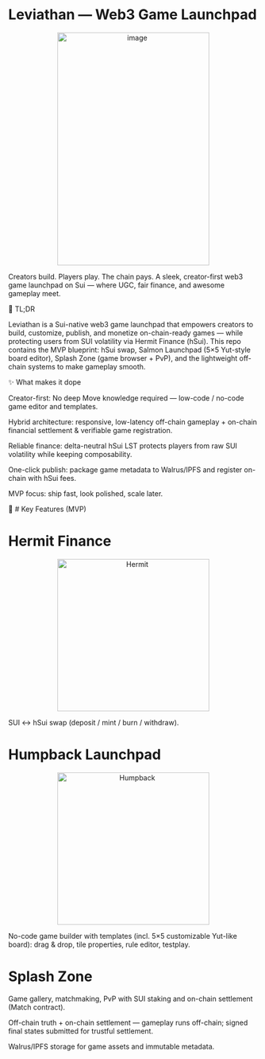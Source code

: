 # Leviathan — Web3 Game Launchpad
<p align="center">
  <img width="306" height="468" alt="image" src="https://github.com/user-attachments/assets/fabda521-ab84-4926-b030-5fd56a07fcc5" />
</p>

Creators build. Players play. The chain pays.
A sleek, creator-first web3 game launchpad on Sui — where UGC, fair finance, and awesome gameplay meet.

🚀 TL;DR

Leviathan is a Sui-native web3 game launchpad that empowers creators to build, customize, publish, and monetize on-chain-ready games — while protecting users from SUI volatility via Hermit Finance (hSui).
This repo contains the MVP blueprint: hSui swap, Salmon Launchpad (5×5 Yut-style board editor), Splash Zone (game browser + PvP), and the lightweight off-chain systems to make gameplay smooth.

✨ What makes it dope

Creator-first: No deep Move knowledge required — low-code / no-code game editor and templates.

Hybrid architecture: responsive, low-latency off-chain gameplay + on-chain financial settlement & verifiable game registration.

Reliable finance: delta-neutral hSui LST protects players from raw SUI volatility while keeping composability.

One-click publish: package game metadata to Walrus/IPFS and register on-chain with hSui fees.

MVP focus: ship fast, look polished, scale later.

🧭 # Key Features (MVP)

# Hermit Finance 
<p align="center">
<img width="306" height="306" alt="Hermit" src="https://github.com/user-attachments/assets/00719eef-c05f-4976-b165-b32e7adefb07" />
</p>  

SUI ↔ hSui swap (deposit / mint / burn / withdraw).

# Humpback Launchpad
<p align="center">
<img width="306" height="306" alt="Humpback" src="https://github.com/user-attachments/assets/3e3bc0e0-6125-4f37-8ad3-8cf84ca1f04f" />
</p>  

No-code game builder with templates (incl. 5×5 customizable Yut-like board): drag & drop, tile properties, rule editor, testplay.

# Splash Zone 
Game gallery, matchmaking, PvP with SUI staking and on-chain settlement (Match contract).

Off-chain truth + on-chain settlement — gameplay runs off-chain; signed final states submitted for trustful settlement.

Walrus/IPFS storage for game assets and immutable metadata.
